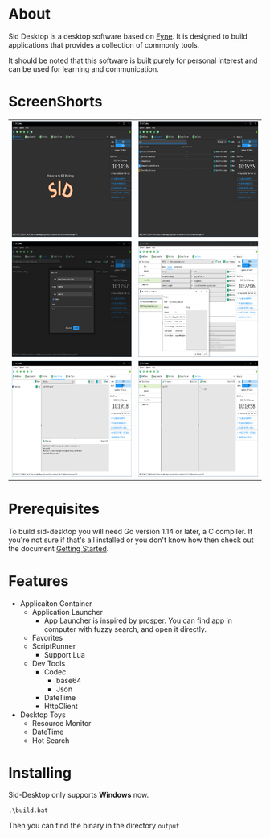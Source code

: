 # About

Sid Desktop is a desktop software based on [Fyne](https://fyne-io).
It is designed to build applications that provides a collection of commonly tools.

It should be noted that this software is built purely for personal interest and can be used for learning and communication. 

# ScreenShorts
<div align="center">
  <table cellpadding="0" cellspacing="0" style="margin: auto; border-collapse: collapse;">
    <tr style="border: none;">
      <td style="border: none;">
        <img src="img/main.png" width="400" height="230" alt="Main UI" />
      </td>
      <td style="border: none;">
        <img src="img/launcher.png" width="400" height="230" alt="App Launcher" />
      </td>
    </tr>
    <tr style="border: none;">
      <td style="border: none;">
        <img src="img/favorites.png" width="400" height="230" alt="Main UI" />
      </td>
      <td style="border: none;">
        <img src="img/http.png" width="400" height="230" alt="App Launcher" />
      </td>
    </tr>
     <tr style="border: none;">
      <td style="border: none;">
        <img src="img/lua.png" width="400" height="230" alt="Main UI" />
      </td>
      <td style="border: none;">
        <img src="img/json.png" width="400" height="230" alt="App Launcher" />
      </td>
    </tr>
  </table>
</div>

# Prerequisites

To build sid-desktop you will need Go version 1.14 or later, a C compiler.
If you're not sure if that's all installed or you don't know how then check out the document [Getting Started](https://fyne.io/develop/).

# Features
- Applicaiton Container
  - Application Launcher
    - App Launcher is inspired by [prosper](https://github.com/ventsislav-georgiev/prosper). You can find app in computer with fuzzy search, and open it directly.
  - Favorites
  - ScriptRunner
    - Support Lua
  - Dev Tools
    - Codec
      - base64
      - Json
    - DateTime
    - HttpClient
- Desktop Toys
  - Resource Monitor
  - DateTime
  - Hot Search

# Installing

Sid-Desktop only supports **Windows** now.

```
.\build.bat
```

Then you can find the binary in the directory `output`